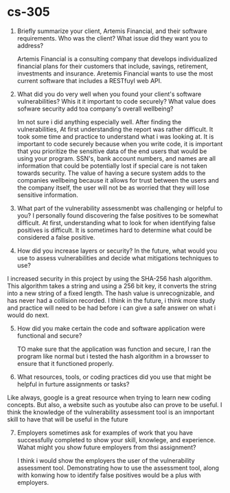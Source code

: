 # cs-305

1. Briefly summarize your client, Artemis Financial, and their software requirements. Who was the client? What issue did they want you to address?
  
    Artemis Financial is a consulting company that develops individualized financial plans for their customers that include, savings, retirement, investments and insurance.  Aretemis Financial wants to use the most current software that includes a RESTfuyl web API.
    
2. What did you do very well when you found your client's software vulnerabilities? Whis it it important to code securely? What value does sofware security add toa  company's overall wellbeing?

    Im not sure i did anything especially well. After finding the vulnerabilities, At first understanding the report was rather difficult. It took some time and practice to understand what i was looking at. It is important to code securely because when you write code, it is important that you prioritize the sensitive data of the end users that would be using your program. SSN's, bank account numbers, and names are all information that could be potentially lost if special care is not taken towards security. The value of having a secure system adds to the companies wellbeing because it allows for trust between the users and the company itself, the user will not be as worried that they will lose sensitive information.
    
3. What part of the vulnerability assessmenbt was challenging or helpful to you?
    I personally found discovering the false positives to be somewhat difficult. At first, understanding what to look for when identifying false positives is difficult. It is sometimes hard to determine what could be considered a false positive.
    
4. How did you increase layers or security? In the future, what would you use to assess vulnerabilities and decide what mitigations techniques to use?

  I increased security in this project by using the SHA-256 hash algorithm. This algorithm takes a string and using a 256 bit key, it converts the string into a new string of a fixed length. The hash value is unrecognizable, and has never had a collision recorded. I think in the future, i think more study and practice will need to be had before i can give a safe answer on what i would do next. 

5. How did you make certain the code and software application were functional and secure?
    
    TO make sure that the application was function and secure, I ran the program like normal but i tested the hash algorithm in a browsser to ensure that it functioned properly. 
    
6. What resources, tools, or coding practices did you use that might be helpful in furture assignments or tasks?
  
  Like always, google is a great resource when trying to learn new coding concepts. But also, a website such as youtube also can prove to be useful. I think the knowledge of the vulnerability assessment tool is an imnportant skill to have that will be useful in the future
  
 7. Employers sometimes ask for examples of work that you have successfully completed to show your skill, knowlege, and experience. Wahat might you show future employers from thsi assignment?
 
    I think i would show the employers the user of the vulnerability assessment tool. Demonstrating how to use the assessment tool, along with konwing how to identify false positives would be a plus with employers.
